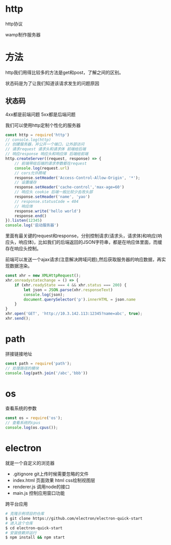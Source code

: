 # http

http协议

wamp制作服务器

# 方法

http我们用得比较多的方法是get和post，了解之间的区别。

状态码是为了让我们知道该请求发生的问题原因

## 状态码

4xx都是前端问题
5xx都是后端问题

我们可以使用http定制个性化的服务器
```js
const http = require('http')
// console.log(http)
// 创建服务器，并公开一个端口，让外部访问
// 请求request 请求头和请求体 前端给后端
// 响应response 响应头和响应体 后端给前端
http.createServer((request, response) => {
    // 前端带给后端的请求参数都在request
    console.log(request.url)
    // cors允许跨域
    response.setHeader('Access-Control-Allow-Origin', '*');
    // 设置缓存
    response.setHeader('cache-control','max-age=60')
    // 响应头 cookie 后端一般比较少去改头部
    response.setHeader('name', 'yao')
    // response.statusCode = 404
    // 响应体
    response.write('hello world')
    response.end()
}).listen(12345)
console.log('启动服务器')
```

里面有最关键的request和response，分别控制请求(请求头，请求体)和响应(响应头，响应体)，比如我们的后端返回的JSON字符串，都是在响应体里面，而缓存在响应头控制。

前端可以发送一个ajax请求(注意解决跨域问题),然后获取服务器的响应数据，再实现数据渲染。
```js
const xhr = new XMLHttpRequest();
xhr.onreadystatechange = () => {
    if (xhr.readyState === 4 && xhr.status === 200) {
        let json = JSON.parse(xhr.responseText)
        console.log(json);
        document.querySelector('p').innerHTML = json.name
    }
}
xhr.open('GET', 'http://10.3.142.113:12345?name=abc', true);
xhr.send();
```

# path

拼接链接地址
```js
const path = require('path');
// 处理路径的模块
console.log(path.join('/abc','bbb'))
```

# os

查看系统的参数
```js
const os = require('os');
// 查看系统的cpus
console.log(os.cpus());
```

# electron

就是一个自定义的浏览器

- .gitignore git上传时候需要忽略的文件
- index.html 页面效果 html css绘制视图层
- renderer.js 调用node的接口
- main.js 控制应用窗口功能

跨平台应用

```bash
# 克隆示例项目的仓库
$ git clone https://github.com/electron/electron-quick-start
# 进入这个仓库
$ cd electron-quick-start
# 安装依赖并运行
$ npm install && npm start
```